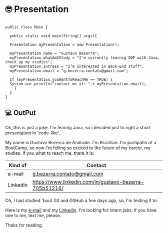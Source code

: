 
# 🤓 Presentation

```

public class Main {

  public static void main(String[] args){

  Presentation myPresentation = new Presentation();
  
  myPresentation.name = "Gustavo Bezerra";
  myPresentation.whatAmIStudy = "I'm currently learnig OOP with Java, check up my studies";
  myPresentation.intress = "I’m interested in Back-End stuff";
  myPresentation.email = "g.bezerra.contato@gmail.com";
  
  If (myPresentation.youWantToReachMe == TRUE) {
  System.out.println("contact me at: " + myPresentation.email);
    }
  }
}

```

## 💻 OutPut

Ok, this is just a joke. I'm learnig Java, so i decided just to right a short presentation in 'code-like'.

My name is Gustavo Bezerra de Andrade. I'm Brazilian. I'm partipatin of a BootCamp, so now I'm felling so excited to the future of my career, my studies. If you what to reach me, there it is:

|Kind of| Contact |
|------|--------|
|e-mail|g.bezerra.contato@gmail.com|
|Linkedin|https://www.linkedin.com/in/gustavo-bezerra-705b51216/|

Oh, I had studied 'bout Git and GitHub a few days ago, so, I'm testing it to:

Here is my [e-mail](g.bezerra.contato@gmail.com)
 and my [Linkedin](https://www.linkedin.com/in/gustavo-bezerra-705b51216/). I'm looking for intern jobs, if you have one to me, text me, please.

 Thaks for reading.


